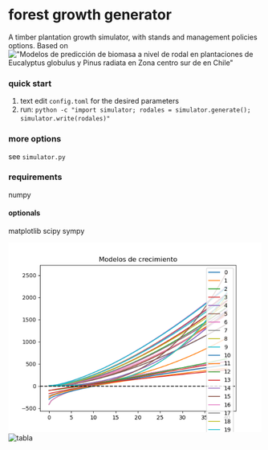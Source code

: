 # forest growth generator

A timber plantation growth simulator, with stands and management policies options.
Based on !["Modelos de predicción de biomasa a nivel de rodal en plantaciones de Eucalyptus globulus y Pinus radiata en Zona centro sur de en Chile"]('Modelos%20de%20predicción%20de%20biomasa%20a%20nivel%20de%20rodal%20en%20plantaciones%20de%20Eucalyptus%20globulus%20en%20Chile.pdf')



### quick start

1. text edit `config.toml` for the desired parameters
2. run: `python -c "import simulator; rodales = simulator.generate(); simulator.write(rodales)"`

### more options

see `simulator.py`

### requirements

numpy

#### optionals

matplotlib
scipy
sympy

![models](models.png)
![tabla](tabla.png)
